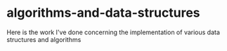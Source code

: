 # algorithms-and-data-structures
Here is the work I've done concerning the implementation of various data structures and algorithms
